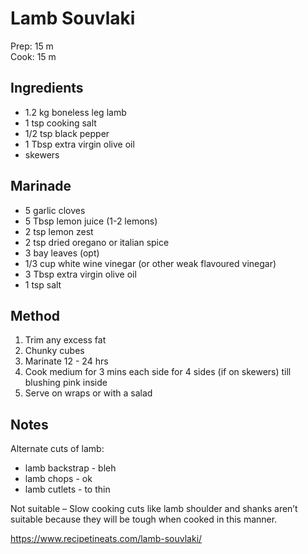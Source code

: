# Lamb Souvlaki

Prep: 15 m  
Cook: 15 m

## Ingredients

* 1.2 kg boneless leg lamb
* 1 tsp cooking salt
* 1/2 tsp black pepper
* 1 Tbsp extra virgin olive oil
* skewers

## Marinade

* 5 garlic cloves
* 5 Tbsp lemon juice (1-2 lemons)
* 2 tsp lemon zest
* 2 tsp dried oregano or italian spice
* 3 bay leaves (opt)
* 1/3 cup white wine vinegar (or other weak flavoured vinegar)
* 3 Tbsp extra virgin olive oil
* 1 tsp salt

## Method

1. Trim any excess fat
2. Chunky cubes
3. Marinate 12 - 24 hrs
4. Cook medium for 3 mins each side for 4 sides (if on skewers) till blushing pink inside
5. Serve on wraps or with a salad

## Notes

Alternate cuts of lamb:  
* lamb backstrap - bleh
* lamb chops - ok
* lamb cutlets - to thin

Not suitable – Slow cooking cuts like lamb shoulder and shanks aren’t suitable because they will be tough when cooked in this manner. 

https://www.recipetineats.com/lamb-souvlaki/
